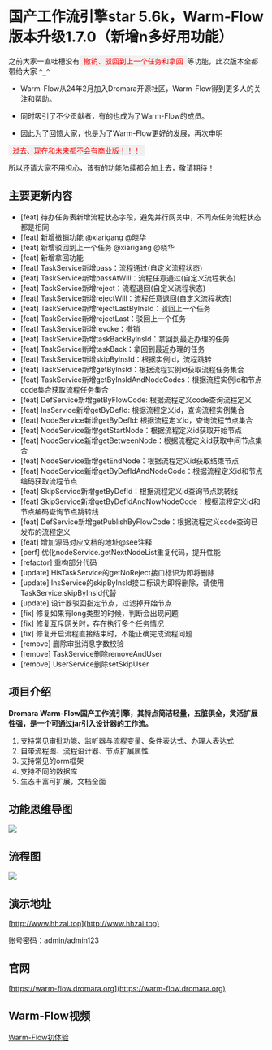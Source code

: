 # 国产工作流引擎star 5.6k，Warm-Flow版本升级1.7.0（新增n多好用功能）

之前大家一直吐槽没有<span style="color: red; padding: 2px 8px; background-color: #f0f0f0;">撤销、驳回到上一个任务和拿回</span>等功能，此次版本全都带给大家 `^_^`

- Warm-Flow从24年2月加入Dromara开源社区，Warm-Flow得到更多人的关注和帮助。

- 同时吸引了不少贡献者，有的也成为了Warm-Flow的成员。

- 因此为了回馈大家，也是为了Warm-Flow更好的发展，再次申明


<span style="color: red; padding: 2px 8px; background-color: #f0f0f0;">过去、现在和未来都不会有商业版！！！</span>


所以还请大家不用担心，该有的功能陆续都会加上去，敬请期待！

## **主要更新内容**
- [feat] 待办任务表新增流程状态字段，避免并行网关中，不同点任务流程状态都是相同
- [feat] 新增撤销功能  @xiarigang @晓华
- [feat] 新增驳回到上一个任务 @xiarigang @晓华
- [feat] 新增拿回功能
- [feat] TaskService新增pass：流程通过(自定义流程状态)
- [feat] TaskService新增passAtWill：流程任意通过(自定义流程状态)
- [feat] TaskService新增reject：流程退回(自定义流程状态)
- [feat] TaskService新增rejectWill：流程任意退回(自定义流程状态)
- [feat] TaskService新增rejectLastByInsId：驳回上一个任务
- [feat] TaskService新增rejectLast：驳回上一个任务
- [feat] TaskService新增revoke：撤销
- [feat] TaskService新增taskBackByInsId：拿回到最近办理的任务
- [feat] TaskService新增taskBack：拿回到最近办理的任务
- [feat] TaskService新增skipByInsId：根据实例id，流程跳转
- [feat] TaskService新增getByInsId：根据流程实例id获取流程任务集合
- [feat] TaskService新增getByInsIdAndNodeCodes：根据流程实例id和节点code集合获取流程任务集合
- [feat] DefService新增getByFlowCode: 根据流程定义code查询流程定义
- [feat] InsService新增getByDefId: 根据流程定义id，查询流程实例集合
- [feat] NodeService新增getByDefId: 根据流程定义id，查询流程节点集合
- [feat] NodeService新增getStartNode：根据流程定义id获取开始节点
- [feat] NodeService新增getBetweenNode：根据流程定义id获取中间节点集合
- [feat] NodeService新增getEndNode：根据流程定义id获取结束节点
- [feat] NodeService新增getByDefIdAndNodeCode：根据流程定义id和节点编码获取流程节点
- [feat] SkipService新增getByDefId：根据流程定义id查询节点跳转线
- [feat] SkipService新增getByDefIdAndNowNodeCode：根据流程定义id和节点编码查询节点跳转线
- [feat] DefService新增getPublishByFlowCode：根据流程定义code查询已发布的流程定义
- [feat] 增加源码对应文档的地址@see注释
- [perf] 优化nodeService.getNextNodeList重复代码，提升性能
- [refactor] 重构部分代码
- [update] HisTaskService的getNoReject接口标识为即将删除
- [update] InsService的skipByInsId接口标识为即将删除，请使用TaskService.skipByInsId代替
- [update] 设计器驳回指定节点，过滤掉开始节点
- [fix] 修复如果有long类型的时候，判断会出现问题
- [fix] 修复互斥网关时，存在执行多个任务情况
- [fix] 修复开启流程直接结束时，不能正确完成流程问题
- [remove] 删除审批消息字数校验
- [remove] TaskService删除removeAndUser
- [remove] UserService删除setSkipUser


## **项目介绍**

**Dromara Warm-Flow国产工作流引擎，其特点简洁轻量，五脏俱全，灵活扩展性强，是一个可通过jar引入设计器的工作流。**

1. 支持常见审批功能、监听器与流程变量、条件表达式、办理人表达式
1. 自带流程图、流程设计器、节点扩展属性
1. 支持常见的orm框架
1. 支持不同的数据库
1. 生态丰富可扩展，文档全面

## **功能思维导图**
<div><img src="https://foruda.gitee.com/images/1737617259247546863/ad0eb5ab_2218307.png"/></div>

## **流程图**
<div><img src="https://foruda.gitee.com/images/1736763079110050572/6e068531_2218307.png"/></div>


## **演示地址**
[http://www.hhzai.top](http://www.hhzai.top)

账号密码：admin/admin123


## **官网**
[https://warm-flow.dromara.org](https://warm-flow.dromara.org)


## **Warm-Flow视频**
[Warm-Flow初体验](https://www.bilibili.com/video/BV1AWRGYEEVr/?spm_id_from=333.1387.0.0&vd_source=1be886ace16159801f6ed0106df215d9)


